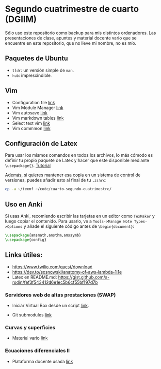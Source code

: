 # Segundo cuatrimestre de cuarto (DGIIM)

Sólo uso este repositorio como backup para mis distintos ordenadores. Las presentaciones de clase, apuntes y material docente vario que se encuentre en este repositorio, que no lleve mi nombre, no es mío.

## Paquetes de Ubuntu

- `tldr`: un versión simple de `man`.
- `hub`: imprescindible.

## Vim

- Configuration file [link](https://stackoverflow.com/questions/10921441/where-is-my-vimrc-file)
- Vim Module Manager [link](https://github.com/VundleVim/Vundle.vim)
- Vim autosave [link](https://github.com/907th/vim-auto-save)
- Vim markdown tables [link](https://thoughtbot.com/blog/align-github-flavored-markdown-tables-in-vim)
- Select text vim [link](https://stackoverflow.com/questions/17890904/how-do-you-select-text-in-vim)
- Vim commmon [link](https://alvinalexander.com/linux/vi-vim-editor-end-of-line)

## Configuración de Latex

Para usar los mismos comandos en todos los archivos, lo más cómodo es definir tu propio paquete de Latex y hacer que este disponible mediante `\usepackage{}`. [Tutorial](https://tex.stackexchange.com/questions/1137/where-do-i-place-my-own-sty-or-cls-files-to-make-them-available-to-all-my-te)

Además, si quieres mantener esa copia en un sistema de control de versiones, puedes añadir esto al final de tu `.zshrc`:

~~~bash
cp -a ~/texmf ~/code/cuarto-segundo-cuatrimestre/
~~~

## Uso en Anki

Si usas Anki, recomiendo escribir las tarjetas en un editor como `TexMaker` y luego copiar el contenido. Para usarlo, ve a `Tools->Manage Note Types->Options` y añade el siguiente código antes de `\begin{document}`:

~~~latex
\usepackage{amsmath,amsthm,amssymb}
\usepackage{config}
~~~

## Links útiles:

- https://www.twilio.com/quest/download
- https://dev.to/sosnowski/anatomy-of-aws-lambda-1i1e
- Latex en README.md: https://gist.github.com/a-rodin/fef3f543412d6e1ec5b6cf55bf197d7b
### Servidores web de altas prestaciones (SWAP)

- Iniciar Virtual Box desde un script [link](https://www.techrepublic.com/article/how-to-create-a-bash-script-for-starting-virtualbox-vms/).

- Git submodules [link](https://gist.github.com/gitaarik/8735255)

### Curvas y superficies

- Material vario [link](http://mathshistory.st-andrews.ac.uk/)

### Ecuaciones diferenciales II

- Plataforma docente usada [link](http://vvv.ugr.es/)
